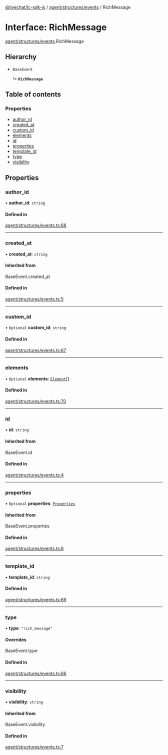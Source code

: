 [@livechat/lc-sdk-js](../README.md) / [agent/structures/events](../modules/agent_structures_events.md) / RichMessage

# Interface: RichMessage

[agent/structures/events](../modules/agent_structures_events.md).RichMessage

## Hierarchy

- `BaseEvent`

  ↳ **`RichMessage`**

## Table of contents

### Properties

- [author\_id](agent_structures_events.RichMessage.md#author_id)
- [created\_at](agent_structures_events.RichMessage.md#created_at)
- [custom\_id](agent_structures_events.RichMessage.md#custom_id)
- [elements](agent_structures_events.RichMessage.md#elements)
- [id](agent_structures_events.RichMessage.md#id)
- [properties](agent_structures_events.RichMessage.md#properties)
- [template\_id](agent_structures_events.RichMessage.md#template_id)
- [type](agent_structures_events.RichMessage.md#type)
- [visibility](agent_structures_events.RichMessage.md#visibility)

## Properties

### author\_id

• **author\_id**: `string`

#### Defined in

[agent/structures/events.ts:68](https://github.com/livechat/lc-sdk-js/blob/25e113d/src/agent/structures/events.ts#L68)

___

### created\_at

• **created\_at**: `string`

#### Inherited from

BaseEvent.created\_at

#### Defined in

[agent/structures/events.ts:5](https://github.com/livechat/lc-sdk-js/blob/25e113d/src/agent/structures/events.ts#L5)

___

### custom\_id

• `Optional` **custom\_id**: `string`

#### Defined in

[agent/structures/events.ts:67](https://github.com/livechat/lc-sdk-js/blob/25e113d/src/agent/structures/events.ts#L67)

___

### elements

• `Optional` **elements**: [`Element`](agent_structures_events.Element.md)[]

#### Defined in

[agent/structures/events.ts:70](https://github.com/livechat/lc-sdk-js/blob/25e113d/src/agent/structures/events.ts#L70)

___

### id

• **id**: `string`

#### Inherited from

BaseEvent.id

#### Defined in

[agent/structures/events.ts:4](https://github.com/livechat/lc-sdk-js/blob/25e113d/src/agent/structures/events.ts#L4)

___

### properties

• `Optional` **properties**: [`Properties`](agent_structures_structures.Properties.md)

#### Inherited from

BaseEvent.properties

#### Defined in

[agent/structures/events.ts:6](https://github.com/livechat/lc-sdk-js/blob/25e113d/src/agent/structures/events.ts#L6)

___

### template\_id

• **template\_id**: `string`

#### Defined in

[agent/structures/events.ts:69](https://github.com/livechat/lc-sdk-js/blob/25e113d/src/agent/structures/events.ts#L69)

___

### type

• **type**: ``"rich_message"``

#### Overrides

BaseEvent.type

#### Defined in

[agent/structures/events.ts:66](https://github.com/livechat/lc-sdk-js/blob/25e113d/src/agent/structures/events.ts#L66)

___

### visibility

• **visibility**: `string`

#### Inherited from

BaseEvent.visibility

#### Defined in

[agent/structures/events.ts:7](https://github.com/livechat/lc-sdk-js/blob/25e113d/src/agent/structures/events.ts#L7)
